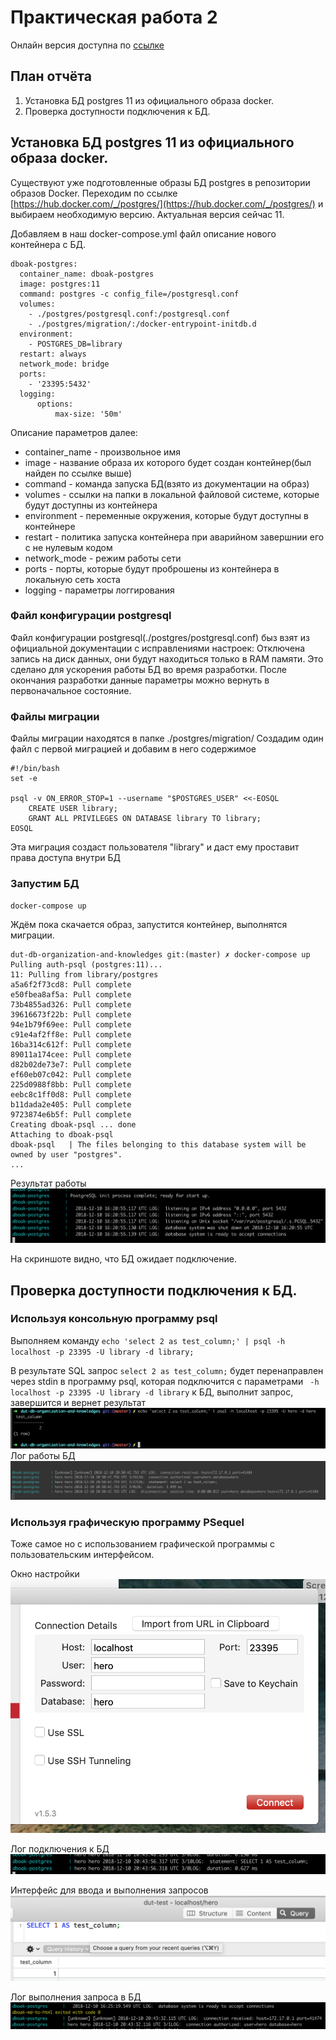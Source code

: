 # Практическая работа 2
Онлайн версия доступна по [ссылке](https://github.com/specialistvlad/dut-db-organization-and-knowledges/blob/master/results/lab2.md)

## План отчёта
1. Установка БД postgres 11 из официального образа docker.
2. Проверка доступности подключения к БД.

## Установка БД postgres 11 из официального образа docker.
Существуют уже подготовленные образы БД postgres в репозитории образов Docker.
Переходим по ссылке [https://hub.docker.com/_/postgres/](https://hub.docker.com/_/postgres/) и выбираем необходимую версию. Актуальная версия сейчас 11.

Добавляем в наш docker-compose.yml файл описание нового контейнера с БД.

```
dboak-postgres:
  container_name: dboak-postgres
  image: postgres:11
  command: postgres -c config_file=/postgresql.conf
  volumes:
    - ./postgres/postgresql.conf:/postgresql.conf
    - ./postgres/migration/:/docker-entrypoint-initdb.d
  environment:
    - POSTGRES_DB=library
  restart: always
  network_mode: bridge
  ports:
    - '23395:5432'
  logging:
      options:
          max-size: '50m'
```
Описание параметров далее:
* container_name - произвольное имя
* image - название образа их которого будет создан контейнер(был найден по ссылке выше)
* command - команда запуска БД(взято из документации на образ)
* volumes - ссылки на папки в локальной файловой системе, которые будут доступны из контейнера
* environment - переменные окружения, которые будут доступны в контейнере
* restart - политика запуска контейнера при аварийном завершнии его с не нулевым кодом
* network_mode - режим работы сети
* ports - порты, которые будут проброшены из контейнера в локальную сеть хоста
* logging - параметры логгирования

### Файл конфигурации postgresql
Файл конфигурации postgresql(./postgres/postgresql.conf) быз взят из официальной документации с исправлениями настроек: Отключена запись на диск данных, они будут находиться только в RAM памяти. Это сделано для ускорения работы БД во время разработки. После окончания разработки данные параметры можно вернуть в первоначальное состояние.

### Файлы миграции
Файлы миграции находятся в папке ./postgres/migration/
Создадим один файл с первой миграцией и добавим в него содержимое
```
#!/bin/bash
set -e

psql -v ON_ERROR_STOP=1 --username "$POSTGRES_USER" <<-EOSQL
    CREATE USER library;
    GRANT ALL PRIVILEGES ON DATABASE library TO library;
EOSQL
```

Эта миграция создаст пользователя "library" и даст ему проставит права доступа внутри БД

### Запустим БД
`docker-compose up`

Ждём пока скачается образ, запустится контейнер, выполнятся миграции.
```
dut-db-organization-and-knowledges git:(master) ✗ docker-compose up
Pulling auth-psql (postgres:11)...
11: Pulling from library/postgres
a5a6f2f73cd8: Pull complete
e50fbea8af5a: Pull complete
73b4855ad326: Pull complete
39616673f22b: Pull complete
94e1b79f69ee: Pull complete
c91e4af2ff8e: Pull complete
16ba314c612f: Pull complete
89011a174cee: Pull complete
d82b02de73e7: Pull complete
ef60eb07c042: Pull complete
225d0988f8bb: Pull complete
eebc8c1ff0d8: Pull complete
b11dada2e405: Pull complete
9723874e6b5f: Pull complete
Creating dboak-psql ... done
Attaching to dboak-psql
dboak-psql   | The files belonging to this database system will be owned by user "postgres".
...
```

Результат работы
![Результат работы](./screenshots/lab2-screen-1.png)

На скриншоте видно, что БД ожидает подключение.

## Проверка доступности подключения к БД.
### Используя консольную программу psql
Выполняем команду `echo 'select 2 as test_column;' | psql -h localhost -p 23395 -U library -d library;`

В результате SQL запрос `select 2 as test_column;` будет перенаправлен через stdin в программу psql, которая подключится с параметрами ` -h localhost -p 23395 -U library -d library` к БД, выполнит запрос, завершится и вернет результат
![Результат работы](./screenshots/lab2-screen-6.png)
Лог работы БД
![Результат работы](./screenshots/lab2-screen-7.png)
### Используя графическую программу PSequel
Тоже самое но с использованием графической программы с пользовательским интерфейсом.

Окно настройки
![Результат работы](./screenshots/lab2-screen-2.png)

Лог подключения к БД
![Результат работы](./screenshots/lab2-screen-4.png)

Интерфейс для ввода и выполнения запросов
![Результат работы](./screenshots/lab2-screen-5.png)

Лог выполнения запроса в БД
![Результат работы](./screenshots/lab2-screen-3.png)

